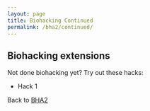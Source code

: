 ```yaml
---
layout: page
title: Biohacking Continued
permalink: /bha2/continued/
---
```


## Biohacking extensions

Not done biohacking yet? Try out these hacks:

* Hack 1

Back to [BHA2](/bha2/)
